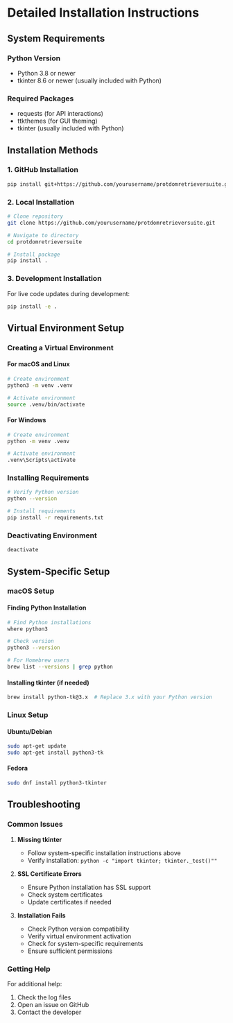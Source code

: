 # Detailed Installation Instructions

## System Requirements

### Python Version
- Python 3.8 or newer
- tkinter 8.6 or newer (usually included with Python)

### Required Packages
- requests (for API interactions)
- ttkthemes (for GUI theming)
- tkinter (usually included with Python)

## Installation Methods

### 1. GitHub Installation
```bash
pip install git+https://github.com/yourusername/protdomretrieversuite.git
```

### 2. Local Installation
```bash
# Clone repository
git clone https://github.com/yourusername/protdomretrieversuite.git

# Navigate to directory
cd protdomretrieversuite

# Install package
pip install .
```

### 3. Development Installation
For live code updates during development:
```bash
pip install -e .
```

## Virtual Environment Setup

### Creating a Virtual Environment

#### For macOS and Linux
```bash
# Create environment
python3 -m venv .venv

# Activate environment
source .venv/bin/activate
```

#### For Windows
```bash
# Create environment
python -m venv .venv

# Activate environment
.venv\Scripts\activate
```

### Installing Requirements
```bash
# Verify Python version
python --version

# Install requirements
pip install -r requirements.txt
```

### Deactivating Environment
```bash
deactivate
```

## System-Specific Setup

### macOS Setup

#### Finding Python Installation
```bash
# Find Python installations
where python3

# Check version
python3 --version

# For Homebrew users
brew list --versions | grep python
```

#### Installing tkinter (if needed)
```bash
brew install python-tk@3.x  # Replace 3.x with your Python version
```

### Linux Setup

#### Ubuntu/Debian
```bash
sudo apt-get update
sudo apt-get install python3-tk
```

#### Fedora
```bash
sudo dnf install python3-tkinter
```

## Troubleshooting

### Common Issues

1. **Missing tkinter**
   - Follow system-specific installation instructions above
   - Verify installation: `python -c "import tkinter; tkinter._test()""`

2. **SSL Certificate Errors**
   - Ensure Python installation has SSL support
   - Check system certificates
   - Update certificates if needed

3. **Installation Fails**
   - Check Python version compatibility
   - Verify virtual environment activation
   - Check for system-specific requirements
   - Ensure sufficient permissions

### Getting Help
For additional help:
1. Check the log files
2. Open an issue on GitHub
3. Contact the developer

